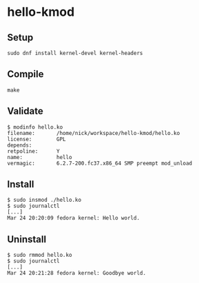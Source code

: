 # hello-kmod

## Setup
~~~
sudo dnf install kernel-devel kernel-headers
~~~

## Compile
~~~
make
~~~

## Validate
~~~
$ modinfo hello.ko
filename:       /home/nick/workspace/hello-kmod/hello.ko
license:        GPL
depends:        
retpoline:      Y
name:           hello
vermagic:       6.2.7-200.fc37.x86_64 SMP preempt mod_unload 
~~~

## Install
~~~
$ sudo insmod ./hello.ko 
$ sudo journalctl
[...]
Mar 24 20:20:09 fedora kernel: Hello world.
~~~

## Uninstall
~~~
$ sudo rmmod hello.ko
$ sudo journalctl
[...]
Mar 24 20:21:28 fedora kernel: Goodbye world.
~~~

